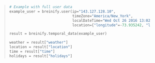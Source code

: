 > ```python
> # Example with full user data 
> example_user = breinify.user(ip="143.127.128.10",
>                              timeZone="America/New_York",
>                              localDateTime="Wed Oct 26 2016 13:02:06 GMT-0700 (EDT)",
>                              location={"longitude"=-73.935242, "latitude"=40.730610})
> 
> result = breinify.temporal_data(example_user)
> 
> weather = result["weather"]
> location = result["location"]
> time = result["time"]
> holidays = result["holidays"]
> ```
